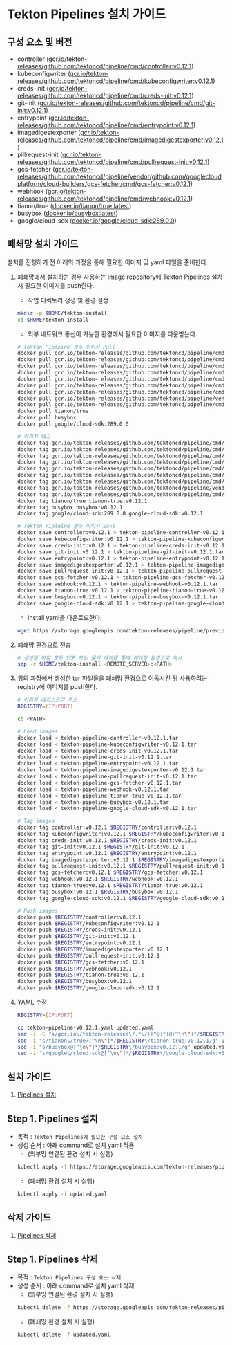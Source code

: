 # Tekton Pipelines 설치 가이드

## 구성 요소 및 버전
* controller ([gcr.io/tekton-releases/github.com/tektoncd/pipeline/cmd/controller:v0.12.1](https://console.cloud.google.com/gcr/images/tekton-releases/GLOBAL/github.com/tektoncd/pipeline/cmd/controller@sha256:0ca86ec6f246f49c1ac643357fd1c8e73a474aaa216548807b1216a9ff12f7be/details?tab=info))
* kubeconfigwriter ([gcr.io/tekton-releases/github.com/tektoncd/pipeline/cmd/kubeconfigwriter:v0.12.1](https://console.cloud.google.com/gcr/images/tekton-releases/GLOBAL/github.com/tektoncd/pipeline/cmd/kubeconfigwriter@sha256:67dcd447b0c624befa12843ce9cc0bcfc502179bdb28d59563d761a7f3968509/details?tab=info))
* creds-init ([gcr.io/tekton-releases/github.com/tektoncd/pipeline/cmd/creds-init:v0.12.1](https://console.cloud.google.com/gcr/images/tekton-releases/GLOBAL/github.com/tektoncd/pipeline/cmd/creds-init@sha256:6266d023172dde7fa421f626074b4e7eedc7d7d5ff561c033d6d63ebfff4a2f2/details?tab=info))
* git-init ([gcr.io/tekton-releases/github.com/tektoncd/pipeline/cmd/git-init:v0.12.1](https://console.cloud.google.com/gcr/images/tekton-releases/GLOBAL/github.com/tektoncd/pipeline/cmd/git-init@sha256:d82c78288699dd6ee40c852b146cb3bd89b322b42fb3bc4feec28ea54bb7b36c/details?tab=info))
* entrypoint ([gcr.io/tekton-releases/github.com/tektoncd/pipeline/cmd/entrypoint:v0.12.1](https://console.cloud.google.com/gcr/images/tekton-releases/GLOBAL/github.com/tektoncd/pipeline/cmd/entrypoint@sha256:7f3db925f7660673a74b0e1030e65540adea36fe361ab7f06f5b5c47cdcef47d/details?tab=info))
* imagedigestexporter ([gcr.io/tekton-releases/github.com/tektoncd/pipeline/cmd/imagedigestexporter:v0.12.1](https://console.cloud.google.com/gcr/images/tekton-releases/GLOBAL/github.com/tektoncd/pipeline/cmd/imagedigestexporter@sha256:e8f08214baad9054bbed7be2b8617c6964b9a1c5405cf59eabcc3d3267a6253f/details?tab=info))
* pillrequest-init ([gcr.io/tekton-releases/github.com/tektoncd/pipeline/cmd/pullrequest-init:v0.12.1](https://console.cloud.google.com/gcr/images/tekton-releases/GLOBAL/github.com/tektoncd/pipeline/cmd/pullrequest-init@sha256:71e0226346e0d3d57af7c35b6cb907d42d3142e845b0f865ba0c86d3e248f3cb/details?tab=info))
* gcs-fetcher ([gcr.io/tekton-releases/github.com/tektoncd/pipeline/vendor/github.com/googlecloudplatform/cloud-builders/gcs-fetcher/cmd/gcs-fetcher:v0.12.1](https://console.cloud.google.com/gcr/images/tekton-releases/GLOBAL/github.com/tektoncd/pipeline/vendor/github.com/googlecloudplatform/cloud-builders/gcs-fetcher/cmd/gcs-fetcher@sha256:ae5721bf0d883947c3c13f519ca26129792f4058d5f9dfedd50174d9e7acb2bc/details?tab=info))
* webhook ([gcr.io/tekton-releases/github.com/tektoncd/pipeline/cmd/webhook:v0.12.1](https://console.cloud.google.com/gcr/images/tekton-releases/GLOBAL/github.com/tektoncd/pipeline/cmd/webhook@sha256:69f065d493244dbd50563b96f5474bf6590821a6308fd8c69c5ef06cf4d988b2/details?tab=info))
* tianon/true ([docker.io/tianon/true:latest](https://hub.docker.com/layers/tianon/true/latest/images/sha256-183cb5fd54142948ad88cc986a217465cfe8786cfdd89b1ed1fc49825da413a7?context=explore))
* busybox ([docker.io/busybox:latest](https://hub.docker.com/layers/busybox/library/busybox/latest/images/sha256-116dccaef9ca8b121565a39bd568ede437f084c94bb0642d2aba6b441e38d2f8?context=explore))
* google/cloud-sdk ([docker.io/google/cloud-sdk:289.0.0](https://hub.docker.com/layers/google/cloud-sdk/289.0.0/images/sha256-6e8676464c7581b2dc824956b112a61c95e4144642bec035e6db38e3384cae2e?context=explore))

## 폐쇄망 설치 가이드
설치를 진행하기 전 아래의 과정을 통해 필요한 이미지 및 yaml 파일을 준비한다.
1. 폐쇄망에서 설치하는 경우 사용하는 image repository에 Tekton Pipelines 설치 시 필요한 이미지를 push한다.
    * 작업 디렉토리 생성 및 환경 설정
    ```bash
    mkdir -p $HOME/tekton-install
    cd $HOME/tekton-install
    ```
    * 외부 네트워크 통신이 가능한 환경에서 필요한 이미지를 다운받는다.
    ```bash
    # Tekton Pipleine 필수 이미지 Pull
    docker pull gcr.io/tekton-releases/github.com/tektoncd/pipeline/cmd/controller:v0.12.1@sha256:0ca86ec6f246f49c1ac643357fd1c8e73a474aaa216548807b1216a9ff12f7be
    docker pull gcr.io/tekton-releases/github.com/tektoncd/pipeline/cmd/kubeconfigwriter:v0.12.1@sha256:67dcd447b0c624befa12843ce9cc0bcfc502179bdb28d59563d761a7f3968509
    docker pull gcr.io/tekton-releases/github.com/tektoncd/pipeline/cmd/creds-init:v0.12.1@sha256:6266d023172dde7fa421f626074b4e7eedc7d7d5ff561c033d6d63ebfff4a2f2
    docker pull gcr.io/tekton-releases/github.com/tektoncd/pipeline/cmd/git-init:v0.12.1@sha256:d82c78288699dd6ee40c852b146cb3bd89b322b42fb3bc4feec28ea54bb7b36c
    docker pull gcr.io/tekton-releases/github.com/tektoncd/pipeline/cmd/entrypoint:v0.12.1@sha256:7f3db925f7660673a74b0e1030e65540adea36fe361ab7f06f5b5c47cdcef47d
    docker pull gcr.io/tekton-releases/github.com/tektoncd/pipeline/cmd/imagedigestexporter:v0.12.1@sha256:e8f08214baad9054bbed7be2b8617c6964b9a1c5405cf59eabcc3d3267a6253f
    docker pull gcr.io/tekton-releases/github.com/tektoncd/pipeline/cmd/pullrequest-init:v0.12.1@sha256:71e0226346e0d3d57af7c35b6cb907d42d3142e845b0f865ba0c86d3e248f3cb
    docker pull gcr.io/tekton-releases/github.com/tektoncd/pipeline/vendor/github.com/googlecloudplatform/cloud-builders/gcs-fetcher/cmd/gcs-fetcher:v0.12.1@sha256:ae5721bf0d883947c3c13f519ca26129792f4058d5f9dfedd50174d9e7acb2bc
    docker pull gcr.io/tekton-releases/github.com/tektoncd/pipeline/cmd/webhook:v0.12.1@sha256:69f065d493244dbd50563b96f5474bf6590821a6308fd8c69c5ef06cf4d988b2
    docker pull tianon/true
    docker pull busybox
    docker pull google/cloud-sdk:289.0.0
   
    # 이미지 태그
    docker tag gcr.io/tekton-releases/github.com/tektoncd/pipeline/cmd/controller:v0.12.1@sha256:0ca86ec6f246f49c1ac643357fd1c8e73a474aaa216548807b1216a9ff12f7be controller:v0.12.1
    docker tag gcr.io/tekton-releases/github.com/tektoncd/pipeline/cmd/kubeconfigwriter:v0.12.1@sha256:67dcd447b0c624befa12843ce9cc0bcfc502179bdb28d59563d761a7f3968509 kubeconfigwriter:v0.12.1
    docker tag gcr.io/tekton-releases/github.com/tektoncd/pipeline/cmd/creds-init:v0.12.1@sha256:6266d023172dde7fa421f626074b4e7eedc7d7d5ff561c033d6d63ebfff4a2f2 creds-init:v0.12.1
    docker tag gcr.io/tekton-releases/github.com/tektoncd/pipeline/cmd/git-init:v0.12.1@sha256:d82c78288699dd6ee40c852b146cb3bd89b322b42fb3bc4feec28ea54bb7b36c git-init:v0.12.1
    docker tag gcr.io/tekton-releases/github.com/tektoncd/pipeline/cmd/entrypoint:v0.12.1@sha256:7f3db925f7660673a74b0e1030e65540adea36fe361ab7f06f5b5c47cdcef47d entrypoint:v0.12.1
    docker tag gcr.io/tekton-releases/github.com/tektoncd/pipeline/cmd/imagedigestexporter:v0.12.1@sha256:e8f08214baad9054bbed7be2b8617c6964b9a1c5405cf59eabcc3d3267a6253f imagedigestexporter:v0.12.1
    docker tag gcr.io/tekton-releases/github.com/tektoncd/pipeline/cmd/pullrequest-init:v0.12.1@sha256:71e0226346e0d3d57af7c35b6cb907d42d3142e845b0f865ba0c86d3e248f3cb pullrequest-init:v0.12.1
    docker tag gcr.io/tekton-releases/github.com/tektoncd/pipeline/vendor/github.com/googlecloudplatform/cloud-builders/gcs-fetcher/cmd/gcs-fetcher:v0.12.1@sha256:ae5721bf0d883947c3c13f519ca26129792f4058d5f9dfedd50174d9e7acb2bc gcs-fetcher:v0.12.1
    docker tag gcr.io/tekton-releases/github.com/tektoncd/pipeline/cmd/webhook:v0.12.1@sha256:69f065d493244dbd50563b96f5474bf6590821a6308fd8c69c5ef06cf4d988b2 webhook:v0.12.1
    docker tag tianon/true tianon-true:v0.12.1
    docker tag busybox busybox:v0.12.1
    docker tag google/cloud-sdk:289.0.0 google-cloud-sdk:v0.12.1
    
    # Tekton Pipleine 필수 이미지 Save
    docker save controller:v0.12.1 > tekton-pipeline-controller-v0.12.1.tar
    docker save kubeconfigwriter:v0.12.1 > tekton-pipeline-kubeconfigwriter-v0.12.1.tar
    docker save creds-init:v0.12.1 > tekton-pipeline-creds-init-v0.12.1.tar
    docker save git-init:v0.12.1 > tekton-pipeline-git-init-v0.12.1.tar
    docker save entrypoint:v0.12.1 > tekton-pipeline-entrypoint-v0.12.1.tar
    docker save imagedigestexporter:v0.12.1 > tekton-pipeline-imagedigestexporter-v0.12.1.tar
    docker save pullrequest-init:v0.12.1 > tekton-pipeline-pullrequest-init-v0.12.1.tar
    docker save gcs-fetcher:v0.12.1 > tekton-pipeline-gcs-fetcher-v0.12.1.tar
    docker save webhook:v0.12.1 > tekton-pipeline-webhook-v0.12.1.tar
    docker save tianon-true:v0.12.1 > tekton-pipeline-tianon-true-v0.12.1.tar
    docker save busybox:v0.12.1 > tekton-pipeline-busybox-v0.12.1.tar
    docker save google-cloud-sdk:v0.12.1 > tekton-pipeline-google-cloud-sdk-v0.12.1.tar
    ```
    * install yaml을 다운로드한다.
    ```bash
    wget https://storage.googleapis.com/tekton-releases/pipeline/previous/v0.12.1/release.yaml -O tekton-pipeline-v0.12.1.yaml 
    ```

2. 폐쇄망 환경으로 전송
    ```bash
    # 생성된 파일 모두 SCP 또는 물리 매체를 통해 폐쇄망 환경으로 복사
    scp -r $HOME/tekton-install <REMOTE_SERVER>:<PATH>
    ``` 

3. 위의 과정에서 생성한 tar 파일들을 폐쇄망 환경으로 이동시킨 뒤 사용하려는 registry에 이미지를 push한다.
    ```bash
    # 이미지 레지스트리 주소
    REGISTRY=[IP:PORT]
   
    cd <PATH> 
    
    # Load images
    docker load < tekton-pipeline-controller-v0.12.1.tar
    docker load < tekton-pipeline-kubeconfigwriter-v0.12.1.tar
    docker load < tekton-pipeline-creds-init-v0.12.1.tar
    docker load < tekton-pipeline-git-init-v0.12.1.tar
    docker load < tekton-pipeline-entrypoint-v0.12.1.tar
    docker load < tekton-pipeline-imagedigestexporter-v0.12.1.tar
    docker load < tekton-pipeline-pullrequest-init-v0.12.1.tar
    docker load < tekton-pipeline-gcs-fetcher-v0.12.1.tar
    docker load < tekton-pipeline-webhook-v0.12.1.tar
    docker load < tekton-pipeline-tianon-true-v0.12.1.tar
    docker load < tekton-pipeline-busybox-v0.12.1.tar
    docker load < tekton-pipeline-google-cloud-sdk-v0.12.1.tar
    
    # Tag images
    docker tag controller:v0.12.1 $REGISTRY/controller:v0.12.1
    docker tag kubeconfigwriter:v0.12.1 $REGISTRY/kubeconfigwriter:v0.12.1
    docker tag creds-init:v0.12.1 $REGISTRY/creds-init:v0.12.1
    docker tag git-init:v0.12.1 $REGISTRY/git-init:v0.12.1
    docker tag entrypoint:v0.12.1 $REGISTRY/entrypoint:v0.12.1
    docker tag imagedigestexporter:v0.12.1 $REGISTRY/imagedigestexporter:v0.12.1
    docker tag pullrequest-init:v0.12.1 $REGISTRY/pullrequest-init:v0.12.1
    docker tag gcs-fetcher:v0.12.1 $REGISTRY/gcs-fetcher:v0.12.1
    docker tag webhook:v0.12.1 $REGISTRY/webhook:v0.12.1
    docker tag tianon-true:v0.12.1 $REGISTRY/tianon-true:v0.12.1
    docker tag busybox:v0.12.1 $REGISTRY/busybox:v0.12.1
    docker tag google-cloud-sdk:v0.12.1 $REGISTRY/google-cloud-sdk:v0.12.1
    
    # Push images
    docker push $REGISTRY/controller:v0.12.1
    docker push $REGISTRY/kubeconfigwriter:v0.12.1
    docker push $REGISTRY/creds-init:v0.12.1
    docker push $REGISTRY/git-init:v0.12.1
    docker push $REGISTRY/entrypoint:v0.12.1
    docker push $REGISTRY/imagedigestexporter:v0.12.1
    docker push $REGISTRY/pullrequest-init:v0.12.1
    docker push $REGISTRY/gcs-fetcher:v0.12.1
    docker push $REGISTRY/webhook:v0.12.1
    docker push $REGISTRY/tianon-true:v0.12.1
    docker push $REGISTRY/busybox:v0.12.1
    docker push $REGISTRY/google-cloud-sdk:v0.12.1
    ```
4. YAML 수정
    ```bash
    REGISTRY=[IP:PORT]
    
    cp tekton-pipeline-v0.12.1.yaml updated.yaml
    sed -i -E "s/gcr.io\/tekton-releases\/.*\/([^@]*)@[^\n\"]*/$REGISTRY\/\1/g" updated.yaml
    sed -i "s/tianon\/true@[^\n\"]*/$REGISTRY\/tianon-true:v0.12.1/g" updated.yaml
    sed -i "s/busybox@[^\n\"]*/$REGISTRY\/busybox:v0.12.1/g" updated.yaml
    sed -i "s/google\/cloud-sdk@[^\n\"]*/$REGISTRY\/google-cloud-sdk:v0.12.1/g" updated.yaml
    ```

## 설치 가이드
1. [Pipelines 설치](#step-1-pipelines-설치)

## Step 1. Pipelines 설치
* 목적 : `Tekton Pipelines에 필요한 구성 요소 설치`
* 생성 순서 : 아래 command로 설치 yaml 적용
    * (외부망 연결된 환경 설치 시 실행)
    ```bash
    kubectl apply -f https://storage.googleapis.com/tekton-releases/pipeline/previous/v0.12.1/release.yaml
    ```
    * (폐쇄망 환경 설치 시 실행)
    ```bash
    kubectl apply -f updated.yaml 
    ```


## 삭제 가이드
1. [Pipelines 삭제](#step-1-pipelines-삭제)

## Step 1. Pipelines 삭제
* 목적 : `Tekton Pipelines 구성 요소 삭제`
* 생성 순서 : 아래 command로 설치 yaml 삭제
    * (외부망 연결된 환경 설치 시 실행)
    ```bash
    kubectl delete -f https://storage.googleapis.com/tekton-releases/pipeline/previous/v0.12.1/release.yaml
    ```
    * (폐쇄망 환경 설치 시 실행)
    ```bash
    kubectl delete -f updated.yaml 
